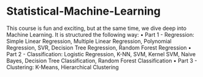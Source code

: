 # Statistical-Machine-Learning
This course is fun and exciting, but at the same time, we dive deep into Machine Learning. It is structured the following way:
•	Part 1 - Regression: Simple Linear Regression, Multiple Linear Regression, Polynomial Regression, SVR, Decision Tree Regression, Random Forest Regression
•	Part 2 - Classification: Logistic Regression, K-NN, SVM, Kernel SVM, Naive Bayes, Decision Tree Classification, Random Forest Classification
•	Part 3 - Clustering: K-Means, Hierarchical Clustering
